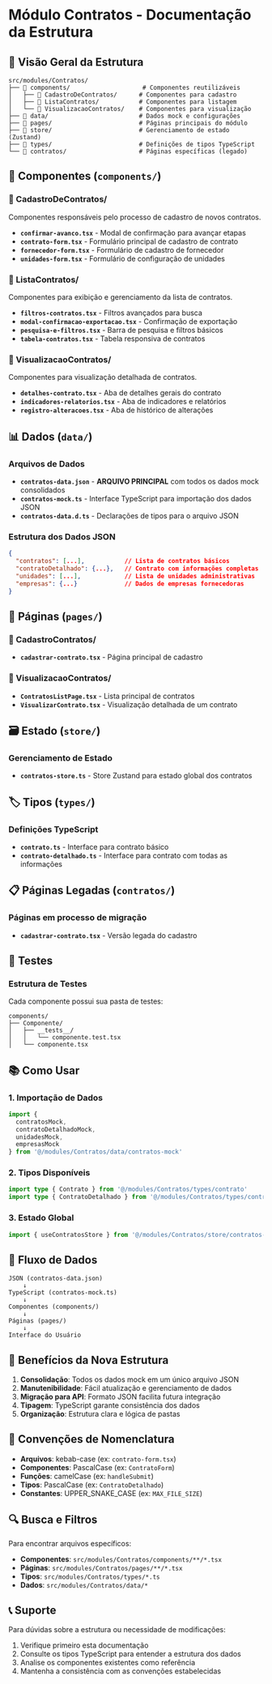 # Módulo Contratos - Documentação da Estrutura

## 📁 Visão Geral da Estrutura

```
src/modules/Contratos/
├── 📁 components/                    # Componentes reutilizáveis
│   ├── 📁 CadastroDeContratos/      # Componentes para cadastro
│   ├── 📁 ListaContratos/           # Componentes para listagem
│   └── 📁 VisualizacaoContratos/    # Componentes para visualização
├── 📁 data/                         # Dados mock e configurações
├── 📁 pages/                        # Páginas principais do módulo
├── 📁 store/                        # Gerenciamento de estado (Zustand)
├── 📁 types/                        # Definições de tipos TypeScript
└── 📁 contratos/                    # Páginas específicas (legado)
```

## 🔧 Componentes (`components/`)

### 📁 CadastroDeContratos/
Componentes responsáveis pelo processo de cadastro de novos contratos.

- **`confirmar-avanco.tsx`** - Modal de confirmação para avançar etapas
- **`contrato-form.tsx`** - Formulário principal de cadastro de contrato
- **`fornecedor-form.tsx`** - Formulário de cadastro de fornecedor
- **`unidades-form.tsx`** - Formulário de configuração de unidades

### 📁 ListaContratos/
Componentes para exibição e gerenciamento da lista de contratos.

- **`filtros-contratos.tsx`** - Filtros avançados para busca
- **`modal-confirmacao-exportacao.tsx`** - Confirmação de exportação
- **`pesquisa-e-filtros.tsx`** - Barra de pesquisa e filtros básicos
- **`tabela-contratos.tsx`** - Tabela responsiva de contratos

### 📁 VisualizacaoContratos/
Componentes para visualização detalhada de contratos.

- **`detalhes-contrato.tsx`** - Aba de detalhes gerais do contrato
- **`indicadores-relatorios.tsx`** - Aba de indicadores e relatórios
- **`registro-alteracoes.tsx`** - Aba de histórico de alterações

## 📊 Dados (`data/`)

### Arquivos de Dados
- **`contratos-data.json`** - **ARQUIVO PRINCIPAL** com todos os dados mock consolidados
- **`contratos-mock.ts`** - Interface TypeScript para importação dos dados JSON
- **`contratos-data.d.ts`** - Declarações de tipos para o arquivo JSON

### Estrutura dos Dados JSON
```json
{
  "contratos": [...],           // Lista de contratos básicos
  "contratoDetalhado": {...},   // Contrato com informações completas
  "unidades": [...],            // Lista de unidades administrativas
  "empresas": {...}             // Dados de empresas fornecedoras
}
```

## 📄 Páginas (`pages/`)

### 📁 CadastroContratos/
- **`cadastrar-contrato.tsx`** - Página principal de cadastro

### 📁 VisualizacaoContratos/
- **`ContratosListPage.tsx`** - Lista principal de contratos
- **`VisualizarContrato.tsx`** - Visualização detalhada de um contrato

## 🗃️ Estado (`store/`)

### Gerenciamento de Estado
- **`contratos-store.ts`** - Store Zustand para estado global dos contratos

## 🏷️ Tipos (`types/`)

### Definições TypeScript
- **`contrato.ts`** - Interface para contrato básico
- **`contrato-detalhado.ts`** - Interface para contrato com todas as informações

## 📋 Páginas Legadas (`contratos/`)

### Páginas em processo de migração
- **`cadastrar-contrato.tsx`** - Versão legada do cadastro

## 🧪 Testes

### Estrutura de Testes
Cada componente possui sua pasta de testes:
```
components/
├── Componente/
│   ├── __tests__/
│   │   └── componente.test.tsx
│   └── componente.tsx
```

## 📚 Como Usar

### 1. Importação de Dados
```typescript
import { 
  contratosMock, 
  contratoDetalhadoMock,
  unidadesMock,
  empresasMock 
} from '@/modules/Contratos/data/contratos-mock'
```

### 2. Tipos Disponíveis
```typescript
import type { Contrato } from '@/modules/Contratos/types/contrato'
import type { ContratoDetalhado } from '@/modules/Contratos/types/contrato-detalhado'
```

### 3. Estado Global
```typescript
import { useContratosStore } from '@/modules/Contratos/store/contratos-store'
```

## 🔄 Fluxo de Dados

```
JSON (contratos-data.json)
    ↓
TypeScript (contratos-mock.ts)
    ↓
Componentes (components/)
    ↓
Páginas (pages/)
    ↓
Interface do Usuário
```

## 🚀 Benefícios da Nova Estrutura

1. **Consolidação**: Todos os dados mock em um único arquivo JSON
2. **Manutenibilidade**: Fácil atualização e gerenciamento de dados
3. **Migração para API**: Formato JSON facilita futura integração
4. **Tipagem**: TypeScript garante consistência dos dados
5. **Organização**: Estrutura clara e lógica de pastas

## 📝 Convenções de Nomenclatura

- **Arquivos**: kebab-case (ex: `contrato-form.tsx`)
- **Componentes**: PascalCase (ex: `ContratoForm`)
- **Funções**: camelCase (ex: `handleSubmit`)
- **Tipos**: PascalCase (ex: `ContratoDetalhado`)
- **Constantes**: UPPER_SNAKE_CASE (ex: `MAX_FILE_SIZE`)

## 🔍 Busca e Filtros

Para encontrar arquivos específicos:
- **Componentes**: `src/modules/Contratos/components/**/*.tsx`
- **Páginas**: `src/modules/Contratos/pages/**/*.tsx`
- **Tipos**: `src/modules/Contratos/types/*.ts`
- **Dados**: `src/modules/Contratos/data/*`

## 📞 Suporte

Para dúvidas sobre a estrutura ou necessidade de modificações:
1. Verifique primeiro esta documentação
2. Consulte os tipos TypeScript para entender a estrutura dos dados
3. Analise os componentes existentes como referência
4. Mantenha a consistência com as convenções estabelecidas
